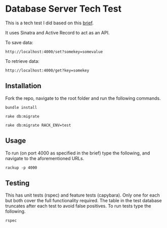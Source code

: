 # Database Server Tech Test

This is a tech test I did based on this [brief](https://github.com/makersacademy/course/blob/master/individual_challenges/database_server.md).

It uses Sinatra and Active Record to act as an API.

To save data:

`http://localhost:4000/set?somekey=somevalue`


To retrieve data: 

`http://localhost:4000/get?key=somekey`

## Installation

Fork the repo, navigate to the root folder and run the following commands.

`bundle install`

`rake db:migrate`

`rake db:migrate RACK_ENV=test`

## Usage

To run (on port 4000 as specified in the brief) type the following, and navigate to the aforementioned URLs.

`rackup -p 4000` 

## Testing

This has unit tests (rspec) and feature tests (capybara). Only one for each but both cover the full functionality required. The table in the test database truncates after each test to avoid false positives. To run tests type the following.

`rspec`
